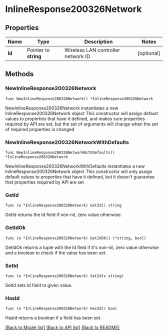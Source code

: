 # InlineResponse200326Network

## Properties

Name | Type | Description | Notes
------------ | ------------- | ------------- | -------------
**Id** | Pointer to **string** | Wireless LAN controller network ID | [optional] 

## Methods

### NewInlineResponse200326Network

`func NewInlineResponse200326Network() *InlineResponse200326Network`

NewInlineResponse200326Network instantiates a new InlineResponse200326Network object
This constructor will assign default values to properties that have it defined,
and makes sure properties required by API are set, but the set of arguments
will change when the set of required properties is changed

### NewInlineResponse200326NetworkWithDefaults

`func NewInlineResponse200326NetworkWithDefaults() *InlineResponse200326Network`

NewInlineResponse200326NetworkWithDefaults instantiates a new InlineResponse200326Network object
This constructor will only assign default values to properties that have it defined,
but it doesn't guarantee that properties required by API are set

### GetId

`func (o *InlineResponse200326Network) GetId() string`

GetId returns the Id field if non-nil, zero value otherwise.

### GetIdOk

`func (o *InlineResponse200326Network) GetIdOk() (*string, bool)`

GetIdOk returns a tuple with the Id field if it's non-nil, zero value otherwise
and a boolean to check if the value has been set.

### SetId

`func (o *InlineResponse200326Network) SetId(v string)`

SetId sets Id field to given value.

### HasId

`func (o *InlineResponse200326Network) HasId() bool`

HasId returns a boolean if a field has been set.


[[Back to Model list]](../README.md#documentation-for-models) [[Back to API list]](../README.md#documentation-for-api-endpoints) [[Back to README]](../README.md)


